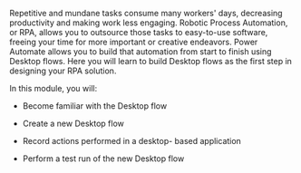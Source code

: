 Repetitive and mundane tasks consume many workers' days, decreasing productivity and making work less engaging. Robotic Process Automation, or RPA, allows you to outsource those tasks to easy-to-use software, freeing your time for more important or creative endeavors. Power Automate allows you to build that automation from start to finish using Desktop flows. Here you will learn to build Desktop flows as the first step in designing your RPA solution.

In this module, you will:

-   Become familiar with the Desktop flow

-   Create a new Desktop flow

-   Record actions performed in a desktop- based application

-   Perform a test run of the new Desktop flow
